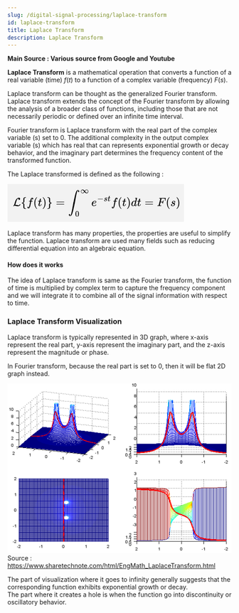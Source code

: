 ```yaml
---
slug: /digital-signal-processing/laplace-transform
id: laplace-transform
title: Laplace Transform
description: Laplace Transform
---
```


**Main Source : Various source from Google and Youtube**

**Laplace Transform** is a mathematical operation that converts a function of a real variable (time) $f(t)$ to a function of a complex variable (frequency) $F(s)$.

Laplace transform can be thought as the generalized Fourier transform. Laplace transform extends the concept of the Fourier transform by allowing the analysis of a broader class of functions, including those that are not necessarily periodic or defined over an infinite time interval.

Fourier transform is Laplace transform with the real part of the complex variable (s) set to 0. The additional complexity in the output complex variable (s) which has real that can represents exponential growth or decay behavior, and the imaginary part determines the frequency content of the transformed function.

The Laplace transformed is defined as the following :

![Laplace transform formula with input signal of time and output a function of complex number](./laplace-transform-formula.png)

Laplace transform has many properties, the properties are useful to simplify the function. Laplace transform are used many fields such as reducing differential equation into an algebraic equation.

#### How does it works

The idea of Laplace transform is same as the Fourier transform, the function of time is multiplied by complex term to capture the frequency component and we will integrate it to combine all of the signal information with respect to time.

### Laplace Transform Visualization

Laplace transform is typically represented in 3D graph, where x-axis represent the real part, y-axis represent the imaginary part, and the z-axis represent the magnitude or phase.

In Fourier transform, because the real part is set to 0, then it will be flat 2D graph instead.

![Laplace transform visualization](./laplace-transform-visualization.png)  
Source : https://www.sharetechnote.com/html/EngMath_LaplaceTransform.html

The part of visualization where it goes to infinity generally suggests that the corresponding function exhibits exponential growth or decay.  
The part where it creates a hole is when the function go into discontinuity or oscillatory behavior.
